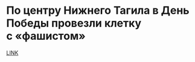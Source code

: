 # По центру Нижнего Тагила в День Победы провезли клетку с «фашистом» 



[LINK](https://varlamov.ru/3430392.html)